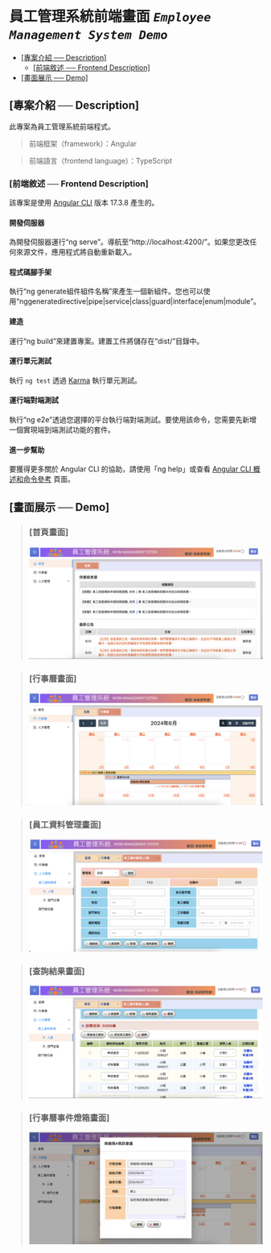# **員工管理系統前端畫面** *****`Employee Management System Demo`*****

  - [\[專案介紹 ── Description\]](#專案介紹--description)
    - [\[前端敘述 ── Frontend Description\]](#前端敘述--frontend-description)
  - [\[畫面展示 ── Demo\]](#畫面展示--Demo)
  
## [專案介紹 ── Description]
此專案為員工管理系統前端程式。

>前端框架（framework）：Angular

>前端語言（frontend language）：TypeScript

### [前端敘述 ── Frontend Description] 

該專案是使用 [Angular CLI](https://github.com/angular/angular-cli) 版本 17.3.8 產生的。

#### 開發伺服器

為開發伺服器運行“ng serve”。導航至“http://localhost:4200/”。如果您更改任何來源文件，應用程式將自動重新載入。

#### 程式碼腳手架

執行“ng generate組件組件名稱”來產生一個新組件。您也可以使用“nggeneratedirective|pipe|service|class|guard|interface|enum|module”。

#### 建造

運行“ng build”來建置專案。建置工件將儲存在“dist/”目錄中。

#### 運行單元測試

執行 `ng test` 透過 [Karma](https://karma-runner.github.io) 執行單元測試。

#### 運行端對端測試

執行“ng e2e”透過您選擇的平台執行端對端測試。要使用該命令，您需要先新增一個實現端到端測試功能的套件。

#### 進一步幫助

要獲得更多關於 Angular CLI 的協助，請使用「ng help」或查看 [Angular CLI 概述和命令參考](https://angular.io/cli) 頁面。

## [畫面展示 ── Demo]

>### [首頁畫面]
>![Image Description](./src/assets/img/demo/welcome.png)

>### [行事曆畫面]
>![Image Description](./src/assets/img/demo/fullcalendar.png)

>### [員工資料管理畫面]
>![Image Description](./src/assets/img/demo/hr110Page.png)

>### [查詢結果畫面]
>![Image Description](./src/assets/img/demo/queryPage.png)

>### [行事曆事件燈箱畫面]
>![Image Description](./src/assets/img/demo/modalPage.png)
